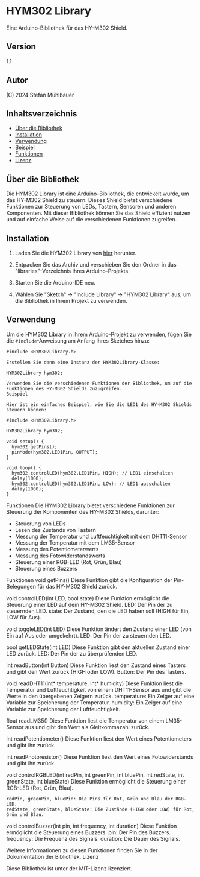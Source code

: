 # HYM302 Library

Eine Arduino-Bibliothek für das HY-M302 Shield.

## Version

1.1

## Autor

(C) 2024 Stefan Mühlbauer

## Inhaltsverzeichnis

- [Über die Bibliothek](#über-die-bibliothek)
- [Installation](#installation)
- [Verwendung](#verwendung)
- [Beispiel](#beispiel)
- [Funktionen](#funktionen)
- [Lizenz](#lizenz)

## Über die Bibliothek

Die HYM302 Library ist eine Arduino-Bibliothek, die entwickelt wurde, um das HY-M302 Shield zu steuern. Dieses Shield bietet verschiedene Funktionen zur Steuerung von LEDs, Tastern, Sensoren und anderen Komponenten. Mit dieser Bibliothek können Sie das Shield effizient nutzen und auf einfache Weise auf die verschiedenen Funktionen zugreifen.

## Installation

1. Laden Sie die HYM302 Library von [hier](https://github.com/StMB2023/HYM302Library/archive/refs/heads/main.zip) herunter.

2. Entpacken Sie das Archiv und verschieben Sie den Ordner in das "libraries"-Verzeichnis Ihres Arduino-Projekts.

3. Starten Sie die Arduino-IDE neu.

4. Wählen Sie "Sketch" -> "Include Library" -> "HYM302 Library" aus, um die Bibliothek in Ihrem Projekt zu verwenden.

## Verwendung

Um die HYM302 Library in Ihrem Arduino-Projekt zu verwenden, fügen Sie die `#include`-Anweisung am Anfang Ihres Sketches hinzu:

```
#include <HYM302Library.h>

Erstellen Sie dann eine Instanz der HYM302Library-Klasse:

HYM302Library hym302;

Verwenden Sie die verschiedenen Funktionen der Bibliothek, um auf die Funktionen des HY-M302 Shields zuzugreifen.
Beispiel

Hier ist ein einfaches Beispiel, wie Sie die LED1 des HY-M302 Shields steuern können:

#include <HYM302Library.h>

HYM302Library hym302;

void setup() {
  hym302.getPins();
  pinMode(hym302.LED1Pin, OUTPUT);
}

void loop() {
  hym302.controlLED(hym302.LED1Pin, HIGH); // LED1 einschalten
  delay(1000);
  hym302.controlLED(hym302.LED1Pin, LOW); // LED1 ausschalten
  delay(1000);
}

```

Funktionen
Die HYM302 Library bietet verschiedene Funktionen zur Steuerung der Komponenten des HY-M302 Shields, darunter:
* Steuerung von LEDs
* Lesen des Zustands von Tastern
* Messung der Temperatur und Luftfeuchtigkeit mit dem DHT11-Sensor
* Messung der Temperatur mit dem LM35-Sensor
* Messung des Potentiometerwerts
* Messung des Fotowiderstandswerts
* Steuerung einer RGB-LED (Rot, Grün, Blau)
* Steuerung eines Buzzers

Funktionen
void getPins()
Diese Funktion gibt die Konfiguration der Pin-Belegungen für das HY-M302 Shield zurück.

void controlLED(int LED, bool state)
Diese Funktion ermöglicht die Steuerung einer LED auf dem HY-M302 Shield.
    LED: Der Pin der zu steuernden LED.
    state: Der Zustand, den die LED haben soll (HIGH für Ein, LOW für Aus).

void toggleLED(int LED)
Diese Funktion ändert den Zustand einer LED (von Ein auf Aus oder umgekehrt).
    LED: Der Pin der zu steuernden LED.

bool getLEDState(int LED)
Diese Funktion gibt den aktuellen Zustand einer LED zurück.
    LED: Der Pin der zu überprüfenden LED.

int readButton(int Button)
Diese Funktion liest den Zustand eines Tasters und gibt den Wert zurück (HIGH oder LOW).
    Button: Der Pin des Tasters.

void readDHT11(int* temperature, int* humidity)
Diese Funktion liest die Temperatur und Luftfeuchtigkeit von einem DHT11-Sensor aus und gibt die Werte in den übergebenen Zeigern zurück.
    temperature: Ein Zeiger auf eine Variable zur Speicherung der Temperatur.
    humidity: Ein Zeiger auf eine Variable zur Speicherung der Luftfeuchtigkeit.

float readLM35()
Diese Funktion liest die Temperatur von einem LM35-Sensor aus und gibt den Wert als Gleitkommazahl zurück.

int readPotentiometer()
Diese Funktion liest den Wert eines Potentiometers und gibt ihn zurück.

int readPhotoresistor()
Diese Funktion liest den Wert eines Fotowiderstands und gibt ihn zurück.

void controlRGBLED(int redPin, int greenPin, int bluePin, int redState, int greenState, int blueState)
Diese Funktion ermöglicht die Steuerung einer RGB-LED (Rot, Grün, Blau).

    redPin, greenPin, bluePin: Die Pins für Rot, Grün und Blau der RGB-LED.
    redState, greenState, blueState: Die Zustände (HIGH oder LOW) für Rot, Grün und Blau.

void controlBuzzer(int pin, int frequency, int duration)
Diese Funktion ermöglicht die Steuerung eines Buzzers.
    pin: Der Pin des Buzzers.
    frequency: Die Frequenz des Signals.
    duration: Die Dauer des Signals.


Weitere Informationen zu diesen Funktionen finden Sie in der Dokumentation der Bibliothek.
Lizenz

Diese Bibliothek ist unter der MIT-Lizenz lizenziert.
